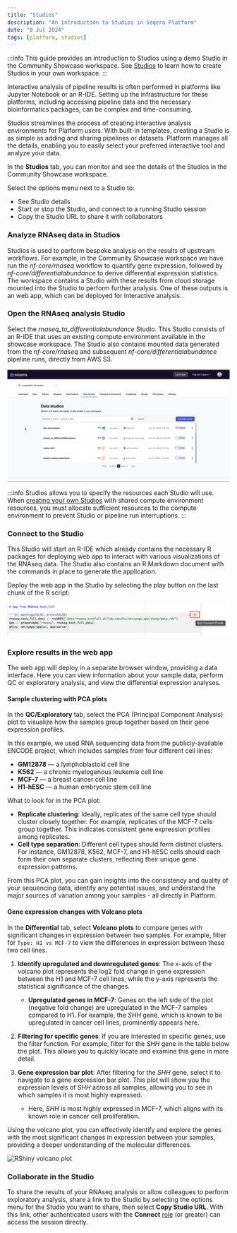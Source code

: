 ```yaml
---
title: "Studios"
description: "An introduction to Studios in Seqera Platform"
date: "8 Jul 2024"
tags: [platform, studios]
---
```


:::info
This guide provides an introduction to Studios using a demo Studio in the Community Showcase workspace. See [Studios](../../studios/overview) to learn how to create Studios in your own workspace. 
:::

Interactive analysis of pipeline results is often performed in platforms like Jupyter Notebook or an R-IDE. Setting up the infrastructure for these platforms, including accessing pipeline data and the necessary bioinformatics packages, can be complex and time-consuming.

Studios streamlines the process of creating interactive analysis environments for Platform users. With built-in templates, creating a Studio is as simple as adding and sharing pipelines or datasets. Platform manages all the details, enabling you to easily select your preferred interactive tool and analyze your data.

In the **Studios** tab, you can monitor and see the details of the Studios in the Community Showcase workspace.

Select the options menu next to a Studio to:
- See Studio details
- Start or stop the Studio, and connect to a running Studio session
- Copy the Studio URL to share it with collaborators

### Analyze RNAseq data in Studios

Studios is used to perform bespoke analysis on the results of upstream workflows. For example, in the Community Showcase workspace we have run the *nf-core/rnaseq* workflow to quantify gene expression, followed by *nf-core/differentialabundance* to derive differential expression statistics. The workspace contains a Studio with these results from cloud storage mounted into the Studio to perform further analysis. One of these outputs is an web app, which can be deployed for interactive analysis.

### Open the RNAseq analysis Studio 

Select the *rnaseq_to_differentialabundance* Studio. This Studio consists of an R-IDE that uses an existing compute environment available in the showcase workspace. The Studio also contains mounted data generated from the *nf-core/rnaseq* and subsequent *nf-core/differentialabundance* pipeline runs, directly from AWS S3. 

![RNAseq Studio details](assets/rnaseq-diffab-studio-details.gif)

:::info
Studios allows you to specify the resources each Studio will use. When [creating your own Studios](../../studios/overview) with shared compute environment resources, you must allocate sufficient resources to the compute environment to prevent Studio or pipeline run interruptions. 
:::

### Connect to the Studio

This Studio will start an R-IDE which already contains the necessary R packages for deploying web app to interact with various visualizations of the RNAseq data. The Studio also contains an R Markdown document with the commands in place to generate the application.

Deploy the web app in the Studio by selecting the play button on the last chunk of the R script:

![Run RShiny app](./assets/rnaseq-diffab-run-rshiny-app.png)

### Explore results in the web app

The web app will deploy in a separate browser window, providing a data interface. Here you can view information about your sample data, perform QC or exploratory analysis, and view the differential expression analyses.

#### Sample clustering with PCA plots

In the **QC/Exploratory** tab, select the PCA (Principal Component Analysis) plot to visualize how the samples group together based on their gene expression profiles.

In this example, we used RNA sequencing data from the publicly-available ENCODE project, which includes samples from four different cell lines: 

- **GM12878** — a lymphoblastoid cell line
- **K562** — a chronic myelogenous leukemia cell line
- **MCF-7** — a breast cancer cell line
- **H1-hESC** — a human embryonic stem cell line

What to look for in the PCA plot:

- **Replicate clustering**: Ideally, replicates of the same cell type should cluster closely together. For example, replicates of the MCF-7 cells group together. This indicates consistent gene expression profiles among replicates.
- **Cell type separation**: Different cell types should form distinct clusters. For instance, GM12878, K562, MCF-7, and H1-hESC cells should each form their own separate clusters, reflecting their unique gene expression patterns.

From this PCA plot, you can gain insights into the consistency and quality of your sequencing data, identify any potential issues, and understand the major sources of variation among your samples - all directly in Platform.

#### Gene expression changes with Volcano plots 

In the **Differential** tab, select **Volcano plots** to compare genes with significant changes in expression between two samples. For example, filter for `Type: H1 vs MCF-7` to view the differences in expression between these two cell lines.

1. **Identify upregulated and downregulated genes**: The x-axis of the volcano plot represents the log2 fold change in gene expression between the H1 and MCF-7 cell lines, while the y-axis represents the statistical significance of the changes.

    - **Upregulated genes in MCF-7**: Genes on the left side of the plot (negative fold change) are upregulated in the MCF-7 samples compared to H1. For example, the _SHH_ gene, which is known to be upregulated in cancer cell lines, prominently appears here.

2. **Filtering for specific genes**: If you are interested in specific genes, use the filter function. For example, filter for the _SHH_ gene in the table below the plot. This allows you to quickly locate and examine this gene in more detail.

3. **Gene expression bar plot**: After filtering for the _SHH_ gene, select it to navigate to a gene expression bar plot. This plot will show you the expression levels of _SHH_ across all samples, allowing you to see in which samples it is most highly expressed.

    - Here, _SHH_ is most highly expressed in MCF-7, which aligns with its known role in cancer cell proliferation.

Using the volcano plot, you can effectively identify and explore the genes with the most significant changes in expression between your samples, providing a deeper understanding of the molecular differences.

![RShiny volcano plot](assets/rnaseq-diffab-rshiny-volcano-plot.gif)

### Collaborate in the Studio

To share the results of your RNAseq analysis or allow colleagues to perform exploratory analysis, share a link to the Studio by selecting the options menu for the Studio you want to share, then select **Copy Studio URL**. With this link, other authenticated users with the **Connect** [role](../../orgs-and-teams/roles) (or greater) can access the session directly.
